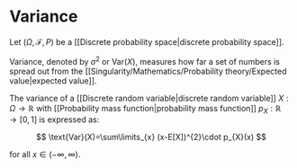 # Variance

Let $(\Omega, \mathcal{F}, P)$ be a [[Discrete probability space|discrete probability space]].

Variance, denoted by $\sigma^{2}$ or $\text{Var}(X)$, measures how far a set of numbers is spread out from the [[Singularity/Mathematics/Probability theory/Expected value|expected value]].

The variance of a [[Discrete random variable|discrete random variable]] $X:\Omega\to\mathbb{R}$ with [[Probability mass function|probability mass function]] $p_{X}:\mathbb{R}\to[0,1]$ is expressed as:

$$
\text{Var}(X)=\sum\limits_{x} (x-E[X])^{2}\cdot p_{X}(x)
$$

for all $x\in(-\infty,\infty)$.